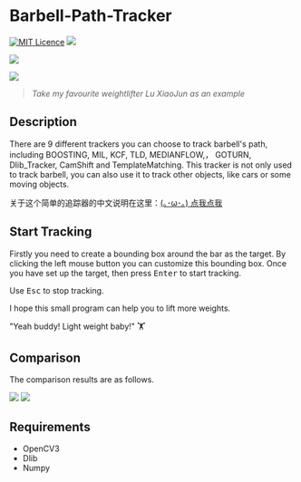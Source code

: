 # Barbell-Path-Tracker
[![MIT Licence](https://badges.frapsoft.com/os/mit/mit.svg?v=103)](https://opensource.org/licenses/mit-license.php)
![](https://img.shields.io/badge/language-python-orange.svg)

![](Result/luxiaojun.gif)    

![](Result/luxiaojun.jpg)

>*Take my favourite weightlifter Lu XiaoJun as an example*     
## Description  
        
There are 9 different trackers you can choose to track barbell's path, including BOOSTING, MIL, KCF, TLD, MEDIANFLOW,， GOTURN, Dlib_Tracker, CamShift and TemplateMatching. This tracker is not only used to track barbell, you can also use it to track other objects, like cars or some moving objects.
    
关于这个简单的追踪器的中文说明在这里：[(｡･ω･｡) 点我点我](http://marticles.github.io/2018/05/05/基于OpenCV与Dlib的杠铃轨迹追踪器/)

## Start Tracking

Firstly you need to create a bounding box around the bar as the target. By clicking the left mouse button you can customize  this bounding box. Once you have set up the target, then press <kbd>Enter</kbd> to start tracking. 

Use <kbd>Esc</kbd> to stop tracking. 

I hope this small program can help you to lift more weights. 

"Yeah buddy! Light weight baby!" 🏋

## Comparison
The comparison results are as follows.

<img src="Result/avg_fps.svg">      
      
<img src="Result/fps.svg">      
      

## Requirements   
     
* OpenCV3
* Dlib
* Numpy
    
 



